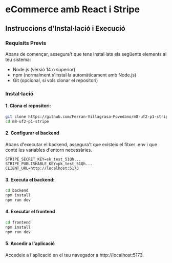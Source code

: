 # eCommerce amb React i Stripe

## Instruccions d'Instal·lació i Execució
### Requisits Previs
Abans de començar, assegura't que tens instal·lats els següents elements al teu sistema:

- Node.js (versió 14 o superior)
- npm (normalment s'instal·la automàticament amb Node.js)
- Git (opcional, si vols clonar el repositori)

### Instal·lació

#### 1. Clona el repositori:

```bash
git clone https://github.com/Ferran-Villagrasa-Povedano/m8-uf2-p1-stripe.git
cd m8-uf2-p1-stripe
```

#### 2. Configurar el backend

Abans d'executar el backend, assegura't que existeix el fitxer .env i que conté les variables d'entorn necessàries.

```properties
STRIPE_SECRET_KEY=sk_test_51Qh...
STRIPE_PUBLISHABLE_KEY=pk_test_51Qh...
CLIENT_URL=http://localhost:5173
```

#### 3. Executa el backend:

```bash
cd backend
npm install
npm run dev
```

#### 4. Executar el frontend

```bash
cd frontend
npm install
npm run dev
```

#### 5. Accedir a l'aplicació

Accedeix a l'aplicació en el teu navegador a http://localhost:5173.

